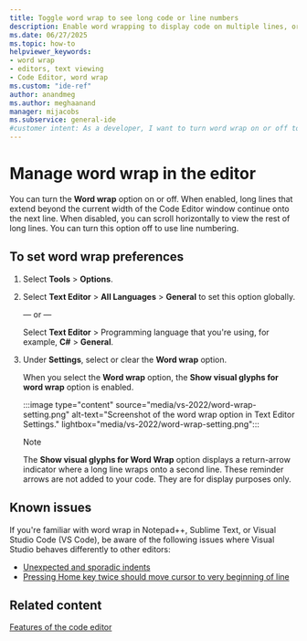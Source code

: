 ```yaml
---
title: Toggle word wrap to see long code or line numbers
description: Enable word wrapping to display code on multiple lines, or turn the feature off to see line numbers.
ms.date: 06/27/2025
ms.topic: how-to
helpviewer_keywords:
- word wrap
- editors, text viewing
- Code Editor, word wrap
ms.custom: "ide-ref"
author: anandmeg
ms.author: meghaanand
manager: mijacobs
ms.subservice: general-ide
#customer intent: As a developer, I want to turn word wrap on or off to improve usability of Visual Studio in writing code in different situations.
---
```

# Manage word wrap in the editor

You can turn the **Word wrap** option on or off. When enabled, long lines that extend beyond the current width of the Code Editor window continue onto the next line. When disabled, you can scroll horizontally to view the rest of long lines. You can turn this option off to use line numbering.

## To set word wrap preferences

1. Select **Tools** > **Options**.
1. Select **Text Editor** > **All Languages** > **General** to set this option globally.

   — or —

   Select **Text Editor** > Programming language that you're using, for example, **C#** > **General**.
1. Under **Settings**, select or clear the **Word wrap** option.

   When you select the **Word wrap** option, the **Show visual glyphs for word wrap** option is enabled.

   :::image type="content" source="media/vs-2022/word-wrap-setting.png" alt-text="Screenshot of the word wrap option in Text Editor Settings." lightbox="media/vs-2022/word-wrap-setting.png":::

   > [!NOTE]
   > The **Show visual glyphs for Word Wrap** option displays a return-arrow indicator where a long line wraps onto a second line. These reminder arrows are not added to your code. They are for display purposes only.

## Known issues

If you're familiar with word wrap in Notepad++, Sublime Text, or Visual Studio Code (VS Code), be aware of the following issues where Visual Studio behaves differently to other editors:

* [Unexpected and sporadic indents](https://developercommunity.visualstudio.com/t/Unexpected-and-sporadic-indents-when-usi/10635809)
* [Pressing Home key twice should move cursor to very beginning of line](https://developercommunity.visualstudio.com/t/Pressing-Home-key-twice-should-move-curs/10635835)

## Related content

[Features of the code editor](../writing-code-in-the-code-and-text-editor.md)
